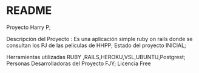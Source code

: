 # README

Proyecto Harry P;


Descripción del Proyecto : Es una aplicación simple ruby on rails donde se consultan los PJ de las peliculas de HHPP;
Estado del proyecto INICIAL;

Herramientas  utilizadas RUBY ,RAILS,HEROKU,VSL,UBUNTU,Postgrest;
Personas Desarrolladoras del Proyecto FJY;
Licencia Free
